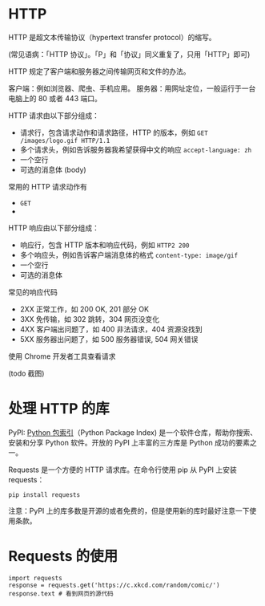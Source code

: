# HTTP

HTTP 是超文本传输协议（hypertext transfer protocol）的缩写。

(常见语病：「HTTP 协议」。「P」和「协议」同义重复了，只用「HTTP」即可)

HTTP 规定了客户端和服务器之间传输网页和文件的办法。

客户端：例如浏览器、爬虫、手机应用。
服务器：用网址定位，一般运行于一台电脑上的 80 或者 443 端口。

HTTP 请求由以下部分组成：

- 请求行，包含请求动作和请求路径，HTTP 的版本，例如 `GET /images/logo.gif HTTP/1.1`
- 多个请求头，例如告诉服务器我希望获得中文的响应 `accept-language: zh`
- 一个空行
- 可选的消息体 (body)

常用的 HTTP 请求动作有

- `GET`
- 

HTTP 响应由以下部分组成：

- 响应行，包含 HTTP 版本和响应代码，例如 `HTTP2 200`
- 多个响应头，例如告诉客户端消息体的格式 `content-type: image/gif`
- 一个空行
- 可选的消息体

常见的响应代码

- 2XX 正常工作，如 200 OK, 201 部分 OK
- 3XX 免传输，如 302 跳转，304 网页没变化
- 4XX 客户端出问题了，如 400 非法请求，404 资源没找到
- 5XX 服务器出问题了，如 500 服务器错误, 504 网关错误

使用 Chrome 开发者工具查看请求

(todo 截图)

# 处理 HTTP 的库

PyPI: [Python 包索引](https://pypi.org/)（Python Package Index) 是一个软件仓库，帮助你搜索、安装和分享 Python 软件。开放的 PyPI 上丰富的三方库是 Python 成功的要素之一。

Requests 是一个方便的 HTTP 请求库。在命令行使用 pip 从 PyPI 上安装 requests：

    pip install requests

注意：PyPI 上的库多数是开源的或者免费的，但是使用新的库时最好注意一下使用条款。

# Requests 的使用

    import requests
    response = requests.get('https://c.xkcd.com/random/comic/')
    response.text # 看到网页的源代码
